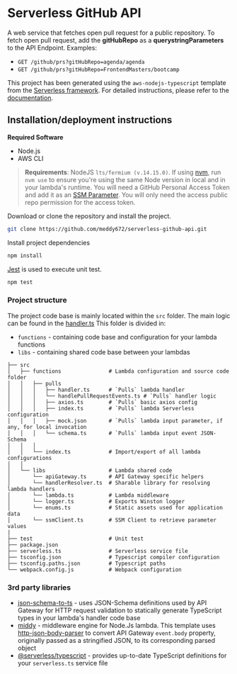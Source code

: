 # Serverless GitHub API
A web service that fetches open pull request for a public repository. To fetch open pull request, add the **gitHubRepo** as a **querystringParameters** to the API Endpoint. Examples:

- `GET /github/prs?gitHubRepo=agenda/agenda`
- `GET /github/prs?gitHubRepo=FrontendMasters/bootcamp`



This project has been generated using the `aws-nodejs-typescript` template from the [Serverless framework](https://www.serverless.com/). For detailed instructions, please refer to the [documentation](https://www.serverless.com/framework/docs/providers/aws/).

## Installation/deployment instructions

**Required Software**
- Node.js
- AWS CLI 

> **Requirements**: NodeJS `lts/fermium (v.14.15.0)`. If using [nvm](https://github.com/nvm-sh/nvm), run `nvm use` to ensure you're using the same Node version in local and in your lambda's runtime. You will need a GitHub Personal Access Token and add it as an [SSM Parameter](https://docs.aws.amazon.com/systems-manager/latest/userguide/systems-manager-parameter-store.html). You will only need the access public repo permission for the access token.

Download or clone the repository and install the project.
```bash
git clone https://github.com/meddy672/serverless-github-api.git
```

Install project dependencies
```bash
npm install
```

[Jest](https://jestjs.io/docs/getting-started) is used to execute unit test.
```bash
npm test
```
### Project structure

The project code base is mainly located within the `src` folder. The main logic can be found in the [handler.ts](./src/functions//pulls/handler.ts)
 This folder is divided in:

- `functions` - containing code base and configuration for your lambda functions
- `libs` - containing shared code base between your lambdas

```
├── src
│   ├── functions               # Lambda configuration and source code folder
│   │   ├── pulls
│   │   │   ├── handler.ts      # `Pulls` lambda handler
│   │   │   └── handlePullRequestEvents.ts # `Pulls` handler logic
│   │   │   ├── axios.ts        # `Pulls` basic axios config
│   │   │   ├── index.ts        # `Pulls` lambda Serverless configuration
│   │   │   ├── mock.json       # `Pulls` lambda input parameter, if any, for local invocation
│   │   │   └── schema.ts       # `Pulls` lambda input event JSON-Schema
│   │   │
│   │   └── index.ts            # Import/export of all lambda configurations
│   │
│   └── libs                    # Lambda shared code
│       └── apiGateway.ts       # API Gateway specific helpers
│       └── handlerResolver.ts  # Sharable library for resolving lambda handlers
│       └── lambda.ts           # Lambda middleware
│       └── logger.ts           # Exports Winston logger
│       └── enums.ts            # Static assets used for application data
│       └── ssmClient.ts        # SSM Client to retrieve parameter values
|
├── test                        # Unit test
├── package.json
├── serverless.ts               # Serverless service file
├── tsconfig.json               # Typescript compiler configuration
├── tsconfig.paths.json         # Typescript paths
└── webpack.config.js           # Webpack configuration
```

### 3rd party libraries

- [json-schema-to-ts](https://github.com/ThomasAribart/json-schema-to-ts) - uses JSON-Schema definitions used by API Gateway for HTTP request validation to statically generate TypeScript types in your lambda's handler code base
- [middy](https://github.com/middyjs/middy) - middleware engine for Node.Js lambda. This template uses [http-json-body-parser](https://github.com/middyjs/middy/tree/master/packages/http-json-body-parser) to convert API Gateway `event.body` property, originally passed as a stringified JSON, to its corresponding parsed object
- [@serverless/typescript](https://github.com/serverless/typescript) - provides up-to-date TypeScript definitions for your `serverless.ts` service file
